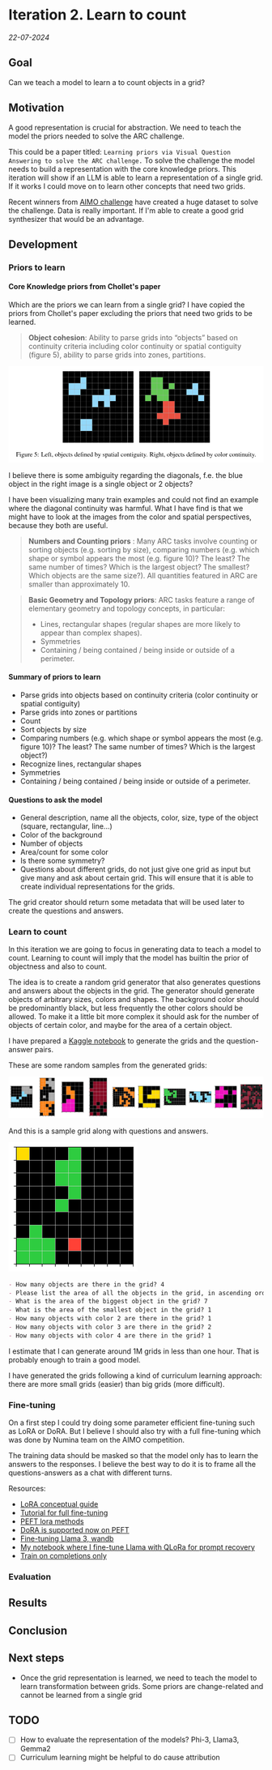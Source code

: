 # Iteration 2. Learn to count

_22-07-2024_

## Goal

Can we teach a model to learn a to count objects in a grid?

## Motivation

A good representation is crucial for abstraction. We need to teach the model
the priors needed to solve the ARC challenge.

This could be a paper titled: `Learning priors via Visual Question Answering to solve the ARC challenge.`
To solve the challenge the model needs to build a representation with the core knowledge priors.
This iteration will show if an LLM is able to learn a representation of a single grid. If it works
I could move on to learn other concepts that need two grids.

Recent winners from [AIMO challenge](https://www.kaggle.com/competitions/ai-mathematical-olympiad-prize/discussion/519303) have created a huge dataset to solve the challenge. Data is really
important. If I'm able to create a good grid synthesizer that would be an advantage.

## Development

### Priors to learn

#### Core Knowledge priors from Chollet's paper

Which are the priors we can learn from a single grid? I have copied the priors from Chollet's paper
excluding the priors that need two grids to be learned.

> **Object cohesion**: Ability to parse grids into “objects” based on continuity criteria including color continuity or spatial contiguity (figure 5), ability to parse grids into zones, partitions.

![](res/2024-07-01-09-13-14.png)

I believe there is some ambiguity regarding the diagonals, f.e. the blue object in the right image is a single object or 2 objects?

I have been visualizing many train examples and could not find an example where the diagonal continuity was
harmful. What I have find is that we might have to look at the images from the color and spatial perspectives, because they both are useful.

> **Numbers and Counting priors** : Many ARC tasks involve counting or sorting objects (e.g. sorting by size), comparing numbers (e.g. which shape or symbol appears the most (e.g. figure 10)? The least? The same number of times? Which is the largest object? The smallest? Which objects are the same size?). All quantities featured in ARC are smaller than approximately 10.

<!--- --->

> **Basic Geometry and Topology priors**: ARC tasks feature a range of elementary geometry and topology concepts, in particular:
>
> - Lines, rectangular shapes (regular shapes are more likely to appear than complex shapes).
> - Symmetries
> - Containing / being contained / being inside or outside of a perimeter.

#### Summary of priors to learn

- Parse grids into objects based on continuity criteria (color continuity or spatial contiguity)
- Parse grids into zones or partitions
- Count
- Sort objects by size
- Comparing numbers (e.g. which shape or symbol appears the most (e.g. figure 10)? The least? The same number of times? Which is the largest object?)
- Recognize lines, rectangular shapes
- Symmetries
- Containing / being contained / being inside or outside of a perimeter.

#### Questions to ask the model

- General description, name all the objects, color, size, type of the object (square, rectangular, line...)
- Color of the background
- Number of objects
- Area/count for some color
- Is there some symmetry?
- Questions about different grids, do not just give one grid as input but give many and ask about certain grid. This will ensure that it is able to create individual representations for the grids.

The grid creator should return some metadata that will be used later to create the questions and answers.

### Learn to count

In this iteration we are going to focus in generating data to teach a model to count. Learning to count
will imply that the model has builtin the prior of objectness and also to count.

The idea is to create a random grid generator that also generates questions and answers about the objects
in the grid. The generator should generate objects of arbitrary sizes, colors and shapes. The background color should
be predominantly black, but less frequently the other colors should be allowed. To make it a little bit
more complex it should ask for the number of objects of certain color, and maybe for the area of a certain object.

I have prepared a [Kaggle notebook](https://www.kaggle.com/code/ironbar/learn-to-count) to generate the grids and the question-answer pairs.

These are some random samples from the generated grids:

![random generated grids](res/2024-07-24-12-00-23.png)

And this is a sample grid along with questions and answers.

![sample_grid](res/2024-07-24-12-01-11.png)

```markdown
- How many objects are there in the grid? 4
- Please list the area of all the objects in the grid, in ascending order and separated by commas 1, 1, 7, 7
- What is the area of the biggest object in the grid? 7
- What is the area of the smallest object in the grid? 1
- How many objects with color 2 are there in the grid? 1
- How many objects with color 3 are there in the grid? 2
- How many objects with color 4 are there in the grid? 1
```

I estimate that I can generate around 1M grids in less than one hour. That is probably enough to train a good model.

I have generated the grids following a kind of curriculum learning approach: there are more small grids (easier) than big grids (more difficult).

### Fine-tuning

On a first step I could try doing some parameter efficient fine-tuning such as LoRA or DoRA.
But I believe I should also try with a full fine-tuning which was done by Numina team
on the AIMO competition.

The training data should be masked so that the model only has to learn the answers to the responses. I believe
the best way to do it is to frame all the questions-answers as a chat with different turns.

Resources:

- [LoRA conceptual guide](https://huggingface.co/docs/peft/main/en/conceptual_guides/lora)
- [Tutorial for full fine-tuning](https://huggingface.co/docs/transformers/en/training)
- [PEFT lora methods](https://huggingface.co/docs/peft/en/task_guides/lora_based_methods)
- [DoRA is supported now on PEFT](https://huggingface.co/docs/peft/en/developer_guides/lora#weight-decomposed-low-rank-adaptation-dora)
- [Fine-tuning Llama 3, wandb](https://wandb.ai/byyoung3/mlnews2/reports/Fine-Tuning-Llama-3-with-LoRA-TorchTune-vs-HuggingFace--Vmlldzo3NjE3NzAz#fine-tuning-llama-3:-torchtune-vs-hugginface)
- [My notebook where I fine-tune Llama with QLoRa for prompt recovery](https://github.com/ironbar/prompt_recovery/blob/main/notebooks/012_fine-tune_llama.ipynb)
- [Train on completions only](https://huggingface.co/docs/trl/en/sft_trainer#train-on-completions-only)

### Evaluation

## Results

## Conclusion

## Next steps

- Once the grid representation is learned, we need to teach the model to learn transformation between grids. Some priors are change-related and cannot be learned from a single grid

## TODO

- [ ] How to evaluate the representation of the models? Phi-3, Llama3, Gemma2
- [ ] Curriculum learning might be helpful to do cause attribution

